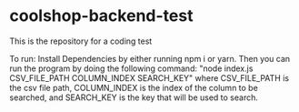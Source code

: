 # coolshop-backend-test
This is the repository for a coding test

To run: 
Install Dependencies by either running npm i or yarn.
Then you can run the program by doing the following command: 
  "node index.js CSV_FILE_PATH COLUMN_INDEX SEARCH_KEY"
where CSV_FILE_PATH is the csv file path, COLUMN_INDEX is the index of the column to be searched, and SEARCH_KEY is the key that will be used to search.

